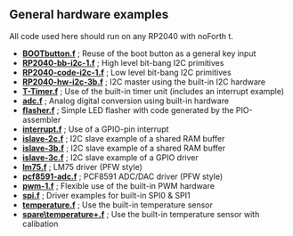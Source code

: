 ## General hardware examples

All code used here should run on any RP2040 with noForth t.

- [****BOOTbutton.f****](BOOTbutton.f) ; Reuse of the boot button as a general key input
- [****RP2040-bb-i2c-1.f****](RP2040-bb-i2c-1.f) ; High level bit-bang I2C primitives
- [****RP2040-code-i2c-1.f****](RP2040-code-i2c-1.f) ; Low level bit-bang I2C primitives
- [****RP2040-hw-i2c-3b.f****](RP2040-hw-i2c-3b.f) ; I2C master using the built-in I2C hardware  
- [****T-Timer.f****](T-Timer.f) ; Use of the built-in timer unit (includes an interrupt example)
- [****adc.f****](adc.f) ; Analog digital conversion using built-in hardware
- [****flasher.f****](flasher.f) ; Simple LED flasher with code generated by the PIO-assembler
- [****interrupt.f****](interrupt) ; Use of a GPIO-pin interrupt
- [****islave-2c.f****](islave-2c.f) ; I2C slave example of a shared RAM buffer
- [****islave-3b.f****](islave-3b.f) ; I2C slave example of a shared RAM buffer
- [****islave-3c.f****](islave-3c.f) ; I2C slave example of a GPIO driver
- [****lm75.f****](lm75.f) ; LM75 driver (PFW style)
- [****pcf8591-adc.f****](pcf8591-adc.f) ; PCF8591 ADC/DAC driver (PFW style)
- [****pwm-1.f****](pwm-1.f) ; Flexible use of the built-in PWM hardware
- [****spi.f****](spi.f) ; Driver examples for built-in SPI0 & SPI1
- [****temperature.f****](temperature.f) ; Use the built-in temperature sensor
- [****spare\temperature+.f****](spare\temperature+.f) ; Use the built-in temperature sensor with calibation
